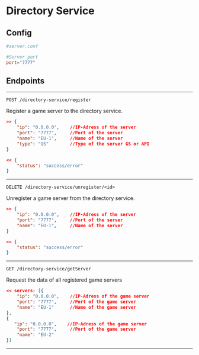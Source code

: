 # Directory Service

## Config

```conf
#server.conf

#Server port
port="7777"
```

## Endpoints

***

``POST /directory-service/register``

Register a game server to the directory service.

```json
>> {
    "ip": "0.0.0.0",    //IP-Adress of the server
    "port": "7777",     //Port of the server
    "name": "EU-1",     //Name of the server
    "type": "GS"        //Type of the server GS or API
}
```
```json
<< {
    "status": "success/error" 
}
```
***

``DELETE /directory-service/unregister/<id>``

Unregister a game server from the directory service.

```json
>> {
    "ip": "0.0.0.0",    //IP-Adress of the server
    "port": "7777",     //Port of the server
    "name": "EU-1",     //Name of the server
}
```
```json
<< {
    "status": "success/error" 
}
```
***

``GET /directory-service/getServer``

Request the data of all registered game servers

```json
<< servers: [{
    "ip": "0.0.0.0",    //IP-Adress of the game server
    "port": "7777",     //Port of the game server
    "name": "EU-1"      //Name of the game server
}, 
{
   "ip": "0.0.0.0",    //IP-Adress of the game server
    "port": "7777",     //Port of the game server
    "name": "EU-2"     
}]
```

***
